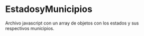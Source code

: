 # EstadosyMunicipios
Archivo javascript con un array de objetos con los estados y sus respectivos municipios.
